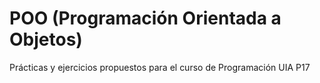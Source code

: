 # POO (Programación Orientada a Objetos)
Prácticas y ejercicios propuestos para el curso de Programación UIA P17

